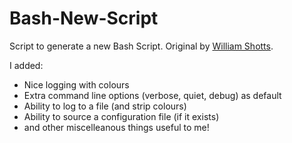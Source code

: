 Bash-New-Script
===============

Script to generate a new Bash Script. Original by [William Shotts][].

I added:

+ Nice logging with colours
+ Extra command line options (verbose, quiet, debug) as default
+ Ability to log to a file (and strip colours)
+ Ability to source a configuration file (if it exists)
+ and other miscelleanous things useful to me!

[William Shotts]: http://lcorg.blogspot.ie/2012/10/newscript-version-3.html
